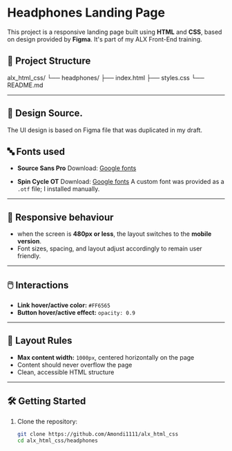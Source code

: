 # Headphones Landing Page

This project is a responsive landing page built using **HTML** and **CSS**, based on design provided by **Figma**. It's part of my ALX Front-End training.

## 📁 Project Structure
alx_html_css/
└── headphones/
├── index.html
├── styles.css
└── README.md


---

## 🎨 Design Source.

The UI design is based on Figma file that was duplicated in my draft. 

## 🔤 Fonts used

- **Source Sans Pro**
Download: [Google fonts](https://www.fontsquirrel.com/fonts/source-sans-pro)

- **Spin Cycle OT**
Download: [Google fonts](https://www.fontsquirrel.com/fonts/Spin-Cycle-OT)
A custom font was provided as a `.otf` file; I installed manually.

---

## 📱 Responsive behaviour

- when the screen is **480px or less**, the layout switches to the **mobile version**.
- Font sizes, spacing, and layout adjust accordingly to remain user friendly.

---

## 🖱️ Interactions

- **Link hover/active color:** `#FF6565`
- **Button hover/active effect:** `opacity: 0.9`

---

## 🧱 Layout Rules

- **Max content width:** `1000px`, centered horizontally on the page
- Content should never overflow the page
- Clean, accessible HTML structure

---

## 🛠️ Getting Started

1. Clone the repository:
   ```bash
   git clone https://github.com/Amondi1111/alx_html_css
   cd alx_html_css/headphones


